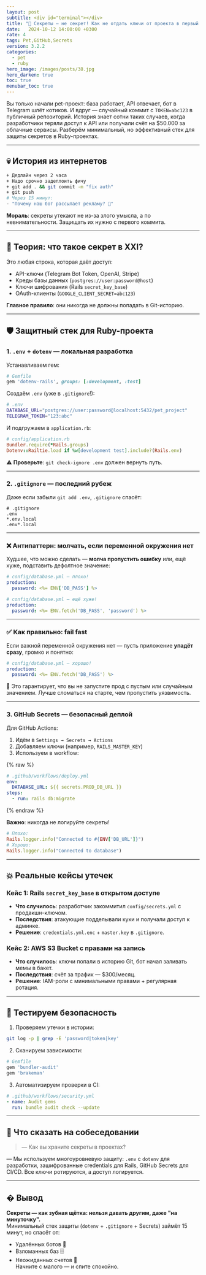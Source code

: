 ```yaml
---
layout: post
subtitle: <div id="terminal"></div>
title: "🔐 Секреты — не секрет! Как не отдать ключи от проекта в первый же день"
date:   2024-10-12 14:00:00 +0300
rate: 4
tags: Pet,GitHub,Secrets
version: 3.2.2
categories:
  - pet
  - ruby
hero_image: /images/posts/38.jpg
hero_darken: true
toc: true
menubar_toc: true
---
```

Вы только начали pet-проект: база работает, API отвечает, бот в Telegram шлёт котиков. И вдруг — случайный коммит с `TOKEN=abc123` в публичный репозиторий. История знает сотни таких случаев, когда разработчики теряли доступ к API или получали счёт на $50.000 за облачные сервисы. Разберём минимальный, но эффективный стек для защиты секретов в Ruby-проектах.

---

## 💀 История из интернетов

```bash
+ Дедлайн через 2 часа
+ Надо срочно задеплоить фичу
+ git add . && git commit -m "fix auth"
+ git push
# Через 15 минут: 
- "Почему наш бот рассылает рекламу? 🔞"
```

**Мораль**: секреты утекают не из-за злого умысла, а по невнимательности. Защищать их нужно с первого коммита.

---

## 🧠 Теория: что такое секрет в XXI?

Это любая строка, которая даёт доступ:
- API-ключи (Telegram Bot Token, OpenAI, Stripe)
- Креды базы данных (`postgres://user:password@host`)
- Ключи шифрования (Rails `secret_key_base`)
- OAuth-клиенты (`GOOGLE_CLIENT_SECRET=abc123`)

**Главное правило**: они никогда не должны попадать в Git-историю.

---

## 🛡️ Защитный стек для Ruby-проекта

### 1. `.env` + `dotenv` — локальная разработка

Устанавливаем гем:

```ruby
# Gemfile
gem 'dotenv-rails', groups: [:development, :test]
```

Создаём `.env` (уже в `.gitignore`!):

```bash
# .env
DATABASE_URL="postgres://user:password@localhost:5432/pet_project"
TELEGRAM_TOKEN="123:abc"
```

И подгружаем в `application.rb`:

```ruby
# config/application.rb
Bundler.require(*Rails.groups)
Dotenv::Railtie.load if %w[development test].include?(Rails.env)
```

⚠️ **Проверьте**: `git check-ignore .env` должен вернуть путь.

---

### 2. `.gitignore` — последний рубеж

Даже если забыли `git add .env`, `.gitignore` спасёт:

```gitignore
# .gitignore
.env
*.env.local
.env*.local
```

---

### ❌ Антипаттерн: молчать, если переменной окружения нет

Худшее, что можно сделать — **молча пропустить ошибку** или, ещё хуже, подставить дефолтное значение:

```yaml
# config/database.yml — плохо!
production:
  password: <%= ENV['DB_PASS'] %>
```

```yaml
# config/database.yml — ещё хуже!
production:
  password: <%= ENV.fetch('DB_PASS', 'password') %> 
```

---

### ✅ Как правильно: fail fast

Если важной переменной окружения нет — пусть приложение **упадёт сразу**, громко и понятно:

```yaml
# config/database.yml — хорошо!
production:
  password: <%= ENV.fetch('DB_PASS') %>
```

📌 Это гарантирует, что вы не запустите прод с пустым или случайным значением. Лучше сломаться на старте, чем пропустить уязвимость.

---

### 3. GitHub Secrets — безопасный деплой

Для GitHub Actions:

1. Идём в `Settings → Secrets → Actions`
2. Добавляем ключи (например, `RAILS_MASTER_KEY`)
3. Используем в workflow:

{% raw %}
```yaml
# .github/workflows/deploy.yml
env:
  DATABASE_URL: ${{ secrets.PROD_DB_URL }}
steps:
  - run: rails db:migrate
```
{% endraw %}

**Важно**: никогда не логируйте секреты!

```ruby
# Плохо:
Rails.logger.info("Connected to #{ENV['DB_URL']}") 
# Хорошо:
Rails.logger.info("Connected to database") 
```

---

## 💥 Реальные кейсы утечек

### Кейс 1: Rails `secret_key_base` в открытом доступе
- **Что случилось**: разработчик закоммитил `config/secrets.yml` с продакшн-ключом.
- **Последствия**: атакующие подделывали куки и получали доступ к админке.
- **Решение**: `credentials.yml.enc` + `master.key` в `.gitignore`.

### Кейс 2: AWS S3 Bucket с правами на запись
- **Что случилось**: ключи попали в историю Git, бот начал заливать мемы в бакет.
- **Последствия**: счёт за трафик — $300/месяц.
- **Решение**: IAM-роли с минимальными правами + регулярная ротация.

---

## 🧪 Тестируем безопасность

1. Проверяем утечки в истории:
```bash
git log -p | grep -E 'password|token|key'
```

2. Сканируем зависимости:
```ruby
# Gemfile
gem 'bundler-audit'
gem 'brakeman'
```

3. Автоматизируем проверки в CI:
```yaml
# .github/workflows/security.yml
- name: Audit gems
  run: bundle audit check --update
```

---

## 🎤 Что сказать на собеседовании

> — Как вы храните секреты в проектах?

— Мы используем многоуровневую защиту: `.env` с `dotenv` для разработки, зашифрованные credentials для Rails, GitHub Secrets для CI/CD. Все ключи ротируются, а доступ логируется.

---

## � Вывод

**Секреты — как зубная щётка: нельзя давать другим, даже "на минуточку".**  
Минимальный стек защиты (`dotenv` + `.gitignore` + Secrets) займёт 15 минут, но спасёт от:
- Удалённых ботов 🤖
- Взломанных баз 🗄️
- Неожиданных счетов 💸  
Начните с малого — и спите спокойно.  
